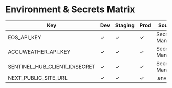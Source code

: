 # Environment & Secrets Matrix

| Key | Dev | Staging | Prod | Source |
|---|---|---|---|---|
| EOS_API_KEY | ✓ | ✓ | ✓ | Secrets Manager |
| ACCUWEATHER_API_KEY | ✓ | ✓ | ✓ | Secrets Manager |
| SENTINEL_HUB_CLIENT_ID/SECRET | ✓ | ✓ | ✓ | Secrets Manager |
| NEXT_PUBLIC_SITE_URL | ✓ | ✓ | ✓ | .env / CI |

